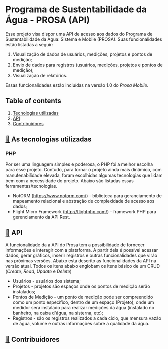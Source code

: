 # Programa de Sustentabilidade da Água - PROSA (API)


Esse projeto visa dispor uma API de acesso aos dados do Programa de Sustentabilidade da Água: Sistema e Mobile (PROSA). Suas funcionalidades estão listadas a seguir:

1. Visualização de dados de usuários, medições, projetos e pontos de medição;
2. Envio de dados para registros (usuários, medições, projetos e pontos de medição);
3. Visualização de relatórios.

Essas funcionalidades estão incluídas na versão 1.0 do *Prosa Mobile*.

## Table of contents
1. [Tecnologias utilizadas](#tecnologias-utilizadas)
2. [API](#api)
3. [Contribuidores](#contribuidores)

##  <a id="tecnologias-utilizadas" href="#">:link:</a> As tecnologias utilizadas



### PHP
Por ser uma linguagem simples e poderosa, o PHP foi a melhor escolha para esse projeto. Contudo, para tornar o projeto ainda mais dinâmico, com manutenabilidade elevada, foram escolhidas algumas tecnologias que lidam bem com a necessidade do projeto. Abaixo são listadas essas ferramentas/tecnologias.

- NotORM (https://www.notorm.com/) - biblioteca para geranciamento de mapeamento relacional e abstração de complexidade de acesso aos dados;
- Flight Micro Framework (http://flightphp.com/) - framework PHP para gerenciamento da API Rest.

## <a id="api" href="#">:link:</a> API
A funcionalidade da a API do Prosa tem a possibilidade de fornecer informações e interagir com a plataforma. A partir dela é possível acessar dados, gerar gráficos, inserir registros e outras funcionalidades que virão nas próximas versões. Abaixo está descrito as funcionalidades da API na versão atual. Todos os itens abaixo englobam os itens básico de um CRUD (_Create, Read, Update_ e _Delete_)

* Usuários - usuários dos sistema;
* Projetos - projetos são espaços onde os pontos de medição serão instalados;
 * Pontos de Medição - um ponto de medição pode ser compreendido como um ponto específico, dentro de um espaço (Projeto), onde um medidor será instalado para realizar medições da água (instalado no banheiro, na caixa d'água, na sisterna, etc);
 * Registros - são os registros realizados a cada ciclo, que mensura vazão de água, volume e outras informações sobre a qualidade da água.
 
 

## <a id="contribuidores" href="#">:link:</a> Contribuidores
